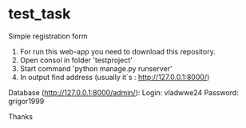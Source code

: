 # test_task
Simple registration form

1) For run this web-app you need to download this repository.
2) Open consol in folder 'testproject'
3) Start command 'python manage.py runserver'
4) In output find address (usually it`s : http://127.0.0.1:8000/)

Database (http://127.0.0.1:8000/admin/):
Login: vladwwe24
Password: grigor1999

Thanks
